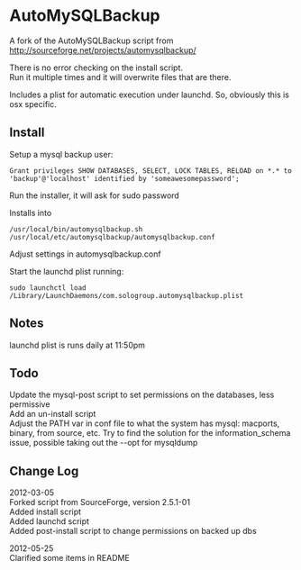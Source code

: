 AutoMySQLBackup
===============
A fork of the AutoMySQLBackup script from   http://sourceforge.net/projects/automysqlbackup/

There is no error checking on the install script.  
Run it multiple times and it will overwrite files that are there.

Includes a plist for automatic execution under launchd.  So, obviously this is osx specific.


Install
-------

Setup a mysql backup user:

	Grant privileges SHOW DATABASES, SELECT, LOCK TABLES, RELOAD on *.* to 'backup'@'localhost' identified by 'someawesomepassword';

Run the installer, it will ask for sudo password

Installs into

	/usr/local/bin/automysqlbackup.sh
	/usr/local/etc/automysqlbackup/automysqlbackup.conf

Adjust settings in automysqlbackup.conf

Start the launchd plist running:  

	sudo launchctl load /Library/LaunchDaemons/com.sologroup.automysqlbackup.plist


Notes
-----
launchd plist is runs daily at 11:50pm



Todo
----
Update the mysql-post script to set permissions on the databases, less permissive  
Add an un-install script  
Adjust the PATH var in conf file to what the system has mysql: macports, binary, from source, etc.
Try to find the solution for the information_schema issue, possible taking out the --opt for mysqldump


Change Log
----------

2012-03-05  
Forked script from SourceForge, version 2.5.1-01  
Added install script  
Added launchd script  
Added post-install script to change permissions on backed up dbs

2012-05-25  
Clarified some items in README
